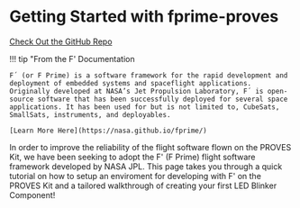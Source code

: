 # Getting Started with fprime-proves
[Check Out the GitHub Repo](https://github.com/proveskit/fprime-proves)

!!! tip "From the F' Documentation

    F´ (or F Prime) is a software framework for the rapid development and deployment of embedded systems and spaceflight applications. Originally developed at NASA’s Jet Propulsion Laboratory, F´ is open-source software that has been successfully deployed for several space applications. It has been used for but is not limited to, CubeSats, SmallSats, instruments, and deployables.

    [Learn More Here](https://nasa.github.io/fprime/)

In order to improve the reliability of the flight software flown on the PROVES Kit, we have been seeking to adopt the F' (F Prime) flight software framework developed by NASA JPL. This page takes you through a quick tutorial on how to setup an enviroment for developing with F' on the PROVES Kit and a tailored walkthrough of creating your first LED Blinker Component! 